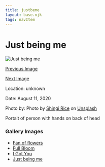 ```yaml
---
title: justbeme
layout: base.njk
tags: navItem
---
```


<h1 class="pageTitle">Just being me</h1>
<div class="image">
    <img src="/images/shingi-rice-9qzwgBYdrgE-unsplash.jpg" alt="Just being me">
</div>
<div class="prev-next">
<p><a href="/igotu/">Previous Image</a></p>
<p><a href="/fanflowers/">Next Image</a></p>
</div>
<div class="image-info">
    <p class="location">Location: unknown</p>
    <p class="date">Date: August 11, 2020</p>
    <p class="credit">Photo by: Photo by <a href="https://unsplash.com/@bluespit?utm_source=unsplash&utm_medium=referral&utm_content=creditCopyText">Shingi Rice</a> on <a href="https://unsplash.com/@bluespit?utm_source=unsplash&utm_medium=referral&utm_content=creditCopyText">Unsplash</a></p>
    <p class="description">Portait of person with hands on back of head</p>
</div>
<nav aria-labelledby="gallery-images" class="gallery-list">
  <h3 id="gallery-images">Gallery Images</h3>
  <ul>
    <li><a href="/fanflowers/">
        Fan of flowers
      </a></li>
    <li><a href="/fullbloom/">
        Full Bloom
      </a></li>
    <li><a href="/igotu/" aria-current="page">
        I Got You
      </a></li>
    <li><a href="/justbeme/">
        Just being me
      </a></li>
  </ul>
</nav>
</div>